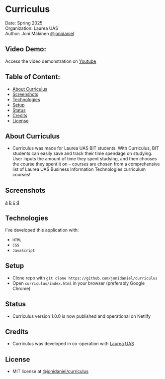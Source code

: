 # Curriculus

Date: Spring 2025\
Organization: Laurea UAS\
Author: Joni Mäkinen [@jonidaniel](https://github.com/jonidaniel)

## Video Demo:

Access the video demonstration on [Youtube](https://youtu.be/UQANnl9McAE)

## Table of Content:

- [About Curriculus](#about-curriculus)
- [Screenshots](#screenshots)
- [Technologies](#technologies)
- [Setup](#setup)
- [Status](#status)
- [Credits](#credits)
- [License](#license)

## About Curriculus

- Curriculus was made for Laurea UAS BIT students. With Curriculus, BIT students can easily save and track their time spendage on studying. User inputs the amount of time they spent studying, and then chooses the course they spent it on – courses are chosen from a comprehensive list of Laurea UAS Business Information Technologies curriculum courses!

## Screenshots

[a](screenshots/ss01.png?raw=true)
[b](https://github.com/jonidaniel/curriculus/tree/main/screenshots/ss02.png)
[c](https://github.com/jonidaniel/curriculus/tree/main/screenshots/ss03.png)
[d](https://github.com/jonidaniel/curriculus/tree/main/screenshots/ss04.png)

## Technologies

I've developed this application with:

- `HTML`
- `CSS`
- `JavaScript`

## Setup

- Clone repo with `git clone https://github.com/jonidaniel/curriculus`
- Open `curriculus/index.html` in your browser (preferably Google Chrome)

## Status

- Curriculus version 1.0.0 is now published and operational on Netlify

## Credits

- Curriculus was developed in co-operation with [Laurea UAS](https://www.laurea.fi)

## License

- MIT license at [@jonidaniel/curriculus](https://github.com/jonidaniel/curriculus)
